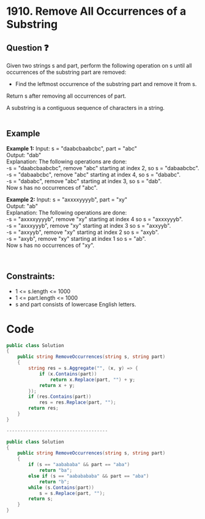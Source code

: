 # 1910. Remove All Occurrences of a Substring
## Question ❓ <br>
Given two strings s and part, perform the following operation on s until all occurrences of the substring part are removed:

- Find the leftmost occurrence of the substring part and remove it from s.


Return s after removing all occurrences of part.

  
  A substring is a contiguous sequence of characters in a string.
<br><br>

## Example

__Example 1:__
Input: s = "daabcbaabcbc", part = "abc"     
Output: "dab"        
Explanation: The following operations are done:  
-s = "daabcbaabcbc", remove "abc" starting at index 2, so s = "dabaabcbc".  
-s = "dabaabcbc", remove "abc" starting at index 4, so s = "dababc".  
-s = "dababc", remove "abc" starting at index 3, so s = "dab".  
 Now s has no occurrences of "abc".
<br>

__Example 2:__  Input: s = "axxxxyyyyb", part = "xy"       
Output: "ab"    
Explanation:  The following operations are done:  
-s = "axxxxyyyyb", remove "xy" starting at index 4 so s = "axxxyyyb".  
-s = "axxxyyyb", remove "xy" starting at index 3 so s = "axxyyb".  
-s = "axxyyb", remove "xy" starting at index 2 so s = "axyb".  
-s = "axyb", remove "xy" starting at index 1 so s = "ab".  
Now s has no occurrences of "xy".
<br>



      

<br>
  
## Constraints:

- 1 <= s.length <= 1000
- 1 <= part.length <= 1000
- s​​​​​​ and part consists of lowercase English letters.

# Code
```C#
public class Solution
{
    public string RemoveOccurrences(string s, string part)
    {
        string res = s.Aggregate("", (x, y) => {
            if (x.Contains(part))
                return x.Replace(part, "") + y;
            return x + y;
        });
        if (res.Contains(part))
            res = res.Replace(part, "");
        return res;
    }
}

-------------------------------------

public class Solution
{
    public string RemoveOccurrences(string s, string part)
    {
        if (s == "aabababa" && part == "aba")
            return "ba";
        else if (s == "aababababa" && part == "aba")
            return "b";
        while (s.Contains(part))
            s = s.Replace(part, "");
        return s;
    }
}
```

